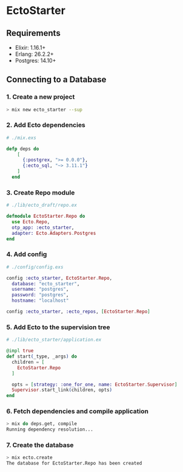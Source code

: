# EctoStarter

## Requirements
* Elixir: 1.16.1+
* Erlang: 26.2.2+
* Postgres: 14.10+

## Connecting to a Database

### 1. Create a new project
```bash
> mix new ecto_starter --sup
```

### 2. Add Ecto dependencies
```elixir
# ./mix.exs

defp deps do
    [
      {:postgrex, ">= 0.0.0"},
      {:ecto_sql, "~> 3.11.1"}
    ]
  end
```

### 3. Create Repo module
```elixir
# ./lib/ecto_draft/repo.ex

defmodule EctoStarter.Repo do
  use Ecto.Repo,
  otp_app: :ecto_starter,
  adapter: Ecto.Adapters.Postgres
end
```

### 4. Add config
```elixir
# ./config/config.exs

config :ecto_starter, EctoStarter.Repo,
  database: "ecto_starter",
  username: "postgres",
  password: "postgres",
  hostname: "localhost"

config :ecto_starter, :ecto_repos, [EctoStarter.Repo]
```

### 5. Add Ecto to the supervision tree
```elixir
# ./lib/ecto_starter/application.ex

@impl true
def start(_type, _args) do
  children = [
    EctoStarter.Repo
  ]

  opts = [strategy: :one_for_one, name: EctoStarter.Supervisor]
  Supervisor.start_link(children, opts)
end
```

### 6. Fetch dependencies and compile application
```bash
> mix do deps.get, compile
Running dependency resolution...
```

### 7. Create the database
```bash
> mix ecto.create
The database for EctoStarter.Repo has been created
```